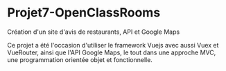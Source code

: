 # Projet7-OpenClassRooms
Création d'un site d'avis de restaurants, API et Google Maps

Ce projet a été l'occasion d'utiliser le framework Vuejs avec aussi Vuex et VueRouter, ainsi que l'API Google Maps, le tout dans une approche MVC, une programmation orientée objet et fonctionnelle.
